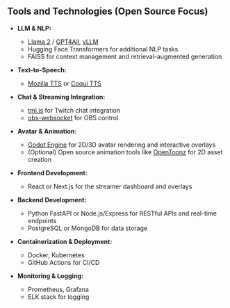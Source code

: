 ## Tools and Technologies (Open Source Focus)

- **LLM & NLP:**  
  - [Llama 2](https://ai.meta.com/llama/) / [GPT4All](https://gpt4all.io/), [vLLM](https://github.com/vllm-project/vllm)  
  - Hugging Face Transformers for additional NLP tasks  
  - FAISS for context management and retrieval-augmented generation

- **Text-to-Speech:**  
  - [Mozilla TTS](https://github.com/mozilla/TTS) or [Coqui TTS](https://github.com/coqui-ai/TTS)

- **Chat & Streaming Integration:**  
  - [tmi.js](https://github.com/tmijs/tmi.js) for Twitch chat integration  
  - [obs-websocket](https://github.com/obsproject/obs-websocket) for OBS control

- **Avatar & Animation:**  
  - [Godot Engine](https://godotengine.org/) for 2D/3D avatar rendering and interactive overlays  
  - (Optional) Open source animation tools like [OpenToonz](https://opentoonz.github.io/e/index.html) for 2D asset creation

- **Frontend Development:**  
  - React or Next.js for the streamer dashboard and overlays

- **Backend Development:**  
  - Python FastAPI or Node.js/Express for RESTful APIs and real-time endpoints  
  - PostgreSQL or MongoDB for data storage

- **Containerization & Deployment:**  
  - Docker, Kubernetes  
  - GitHub Actions for CI/CD

- **Monitoring & Logging:**  
  - Prometheus, Grafana  
  - ELK stack for logging
